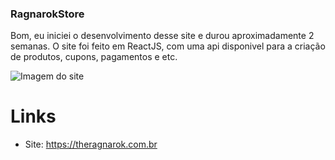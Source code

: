 ### RagnarokStore

Bom, eu iniciei o desenvolvimento desse site e durou aproximadamente 2 semanas. O site foi feito em ReactJS, com uma api disponivel para a criação de produtos, cupons, pagamentos e etc.

![Imagem do site](https://cdn.discordapp.com/attachments/803751189283078195/819334325928460309/unknown.png)

# Links

- Site: https://theragnarok.com.br